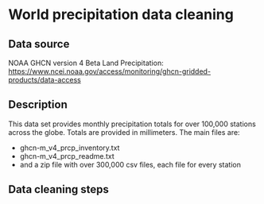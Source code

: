 # World precipitation data cleaning
## Data source
NOAA GHCN version 4 Beta Land Precipitation: https://www.ncei.noaa.gov/access/monitoring/ghcn-gridded-products/data-access

## Description
This data set provides monthly precipitation totals for over 100,000 stations across the globe. Totals are provided in millimeters.
The main files are:
- ghcn-m_v4_prcp_inventory.txt
- ghcn-m_v4_prcp_readme.txt
- and a zip file with over 300,000 csv files, each file for every station

## Data cleaning steps


